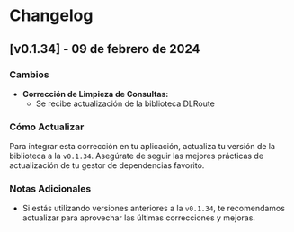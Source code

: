 # Changelog

## [v0.1.34] - 09 de febrero de 2024

### Cambios

- **Corrección de Limpieza de Consultas:**
  - Se recibe actualización de la biblioteca DLRoute

### Cómo Actualizar

Para integrar esta corrección en tu aplicación, actualiza tu versión de la biblioteca a la `v0.1.34`. Asegúrate de seguir las mejores prácticas de actualización de tu gestor de dependencias favorito.

### Notas Adicionales

- Si estás utilizando versiones anteriores a la `v0.1.34`, te recomendamos actualizar para aprovechar las últimas correcciones y mejoras.
